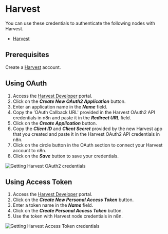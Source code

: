# Harvest

You can use these credentials to authenticate the following nodes with Harvest.

- [Harvest](/integrations/nodes/n8n-nodes-base.harvest/)

## Prerequisites

Create a [Harvest](https://www.getharvest.com/) account.

## Using OAuth

1. Access the [Harvest Developer](https://id.getharvest.com/developers) portal.
2. Click on the ***Create New OAuth2 Application*** button.
3. Enter an application name in the ***Name*** field.
4. Copy the 'OAuth Callback URL' provided in the Harvest OAuth2 API credentials in n8n and paste it in the ***Redirect URL*** field.
5. Click on the ***Create Application*** button.
6. Copy the ***Client ID*** and ***Client Secret*** provided by the new Harvest app that you created and paste it in the Harvest OAuth2 API credentials in n8n.
7. Click on the circle button in the OAuth section to connect your Harvest account to n8n.
8. Click on the ***Save*** button to save your credentials.

![Getting Harvest OAuth2 credentials](/_images/integrations/credentials/harvest/using-oauth.gif)

## Using Access Token

1. Access the [Harvest Developer](https://id.getharvest.com/developers) portal.
2. Click on the ***Create New Personal Access Token*** button.
3. Enter a token name in the ***Name*** field.
4. Click on the ***Create Personal Access Token*** button.
5. Use the token with Harvest node credentials in n8n.

![Getting Harvest Access Token credentials](/_images/integrations/credentials/harvest/using-access-token.gif)
